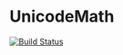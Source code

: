 # UnicodeMath

[![Build Status](https://github.com/manuelbb-upb/UnicodeMath.jl/actions/workflows/CI.yml/badge.svg?branch=main)](https://github.com/manuelbb-upb/UnicodeMath.jl/actions/workflows/CI.yml?query=branch%3Amain)
